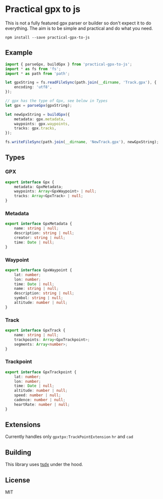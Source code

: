 # Practical gpx to js

This is not a fully featured gpx parser or builder so don't expect it to do everything. The aim is to be simple and practical and do what you need.

`npm install --save practical-gpx-to-js`

## Example

```ts
import { parseGpx, buildGpx } from 'practical-gpx-to-js';
import * as fs from 'fs';
import * as path from 'path';

let gpxString = fs.readFileSync(path.join(__dirname, 'Track.gpx'), {
	encoding: 'utf8',
});

// gpx has the type of Gpx, see below in Types
let gpx = parseGpx(gpxString);

let newGpxString = buildGpx({
	metadata: gpx.metadata,
	waypoints: gpx.waypoints,
	tracks: gpx.tracks,
});

fs.writeFileSync(path.join(__dirname, 'NewTrack.gpx'), newGpxString);
```

## Types

### GPX

```ts
export interface Gpx {
	metadata: GpxMetadata;
	waypoints: Array<GpxWaypoint> | null;
	tracks: Array<GpxTrack> | null;
}
```

### Metadata

```ts
export interface GpxMetadata {
	name: string | null;
	description: string | null;
	creator: string | null;
	time: Date | null;
}
```

### Waypoint

```ts
export interface GpxWaypoint {
	lat: number;
	lon: number;
	time: Date | null;
	name: string | null;
	description: string | null;
	symbol: string | null;
	altitude: number | null;
}
```

### Track

```ts
export interface GpxTrack {
	name: string | null;
	trackpoints: Array<GpxTrackpoint>;
	segments: Array<number>;
}
```

### Trackpoint

```ts
export interface GpxTrackpoint {
	lat: number;
	lon: number;
	time: Date | null;
	altitude: number | null;
	speed: number | null;
	cadence: number | null;
	heartRate: number | null;
}
```

## Extensions

Currently handles only `gpxtpx:TrackPointExtension` `hr` and `cad`

## Building

This library uses [tsdx](https://github.com/jaredpalmer/tsdx) under the hood.

## License

MIT
